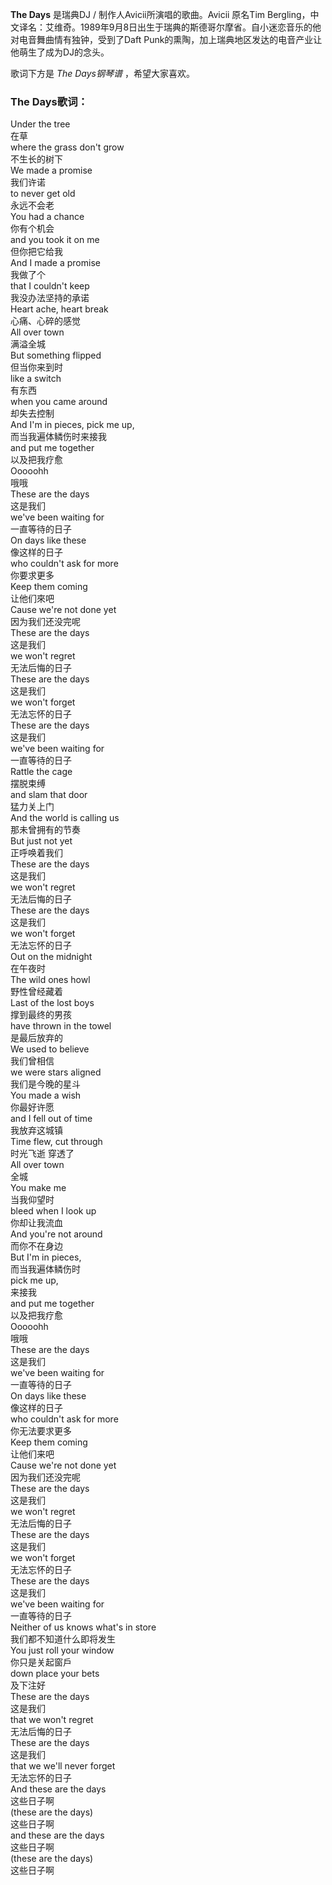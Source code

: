 

**The Days** 是瑞典DJ / 制作人Avicii所演唱的歌曲。Avicii 原名Tim
Bergling，中文译名：艾维奇。1989年9月8日出生于瑞典的斯德哥尔摩省。自小迷恋音乐的他对电音舞曲情有独钟，受到了Daft
Punk的熏陶，加上瑞典地区发达的电音产业让他萌生了成为DJ的念头。

  
歌词下方是 _The Days钢琴谱_ ，希望大家喜欢。

### The Days歌词：

Under the tree  
在草  
where the grass don't grow  
不生长的树下  
We made a promise  
我们许诺  
to never get old  
永远不会老  
You had a chance  
你有个机会  
and you took it on me  
但你把它给我  
And I made a promise  
我做了个  
that I couldn't keep  
我没办法坚持的承诺  
Heart ache, heart break  
心痛、心碎的感觉  
All over town  
满溢全城  
But something flipped  
但当你来到时  
like a switch  
有东西  
when you came around  
却失去控制  
And I'm in pieces, pick me up,  
而当我遍体鳞伤时来接我  
and put me together  
以及把我疗愈  
Ooooohh  
哦哦  
These are the days  
这是我们  
we've been waiting for  
一直等待的日子  
On days like these  
像这样的日子  
who couldn't ask for more  
你要求更多  
Keep them coming  
让他们來吧  
Cause we're not done yet  
因为我们还没完呢  
These are the days  
这是我们  
we won't regret  
无法后悔的日子  
These are the days  
这是我们  
we won't forget  
无法忘怀的日子  
These are the days  
这是我们  
we've been waiting for  
一直等待的日子  
Rattle the cage  
摆脱束缚  
and slam that door  
猛力关上门  
And the world is calling us  
那未曾拥有的节奏  
But just not yet  
正呼唤着我们  
These are the days  
这是我们  
we won't regret  
无法后悔的日子  
These are the days  
这是我们  
we won't forget  
无法忘怀的日子  
Out on the midnight  
在午夜时  
The wild ones howl  
野性曾经藏着  
Last of the lost boys  
撑到最终的男孩  
have thrown in the towel  
是最后放弃的  
We used to believe  
我们曾相信  
we were stars aligned  
我们是今晚的星斗  
You made a wish  
你最好许愿  
and I fell out of time  
我放弃这城镇  
Time flew, cut through  
时光飞逝 穿透了  
All over town  
全城  
You make me  
当我仰望时  
bleed when I look up  
你却让我流血  
And you're not around  
而你不在身边  
But I'm in pieces,  
而当我遍体鳞伤时  
pick me up,  
来接我  
and put me together  
以及把我疗愈  
Ooooohh  
哦哦  
These are the days  
这是我们  
we've been waiting for  
一直等待的日子  
On days like these  
像这样的日子  
who couldn't ask for more  
你无法要求更多  
Keep them coming  
让他们来吧  
Cause we're not done yet  
因为我们还没完呢  
These are the days  
这是我们  
we won't regret  
无法后悔的日子  
These are the days  
这是我们  
we won't forget  
无法忘怀的日子  
These are the days  
这是我们  
we've been waiting for  
一直等待的日子  
Neither of us knows what's in store  
我们都不知道什么即将发生  
You just roll your window  
你只是关起窗戶  
down place your bets  
及下注好  
These are the days  
这是我们  
that we won't regret  
无法后悔的日子  
These are the days  
这是我们  
that we we'll never forget  
无法忘怀的日子  
And these are the days  
这些日子啊  
(these are the days)  
这些日子啊  
and these are the days  
这些日子啊  
(these are the days)  
这些日子啊

